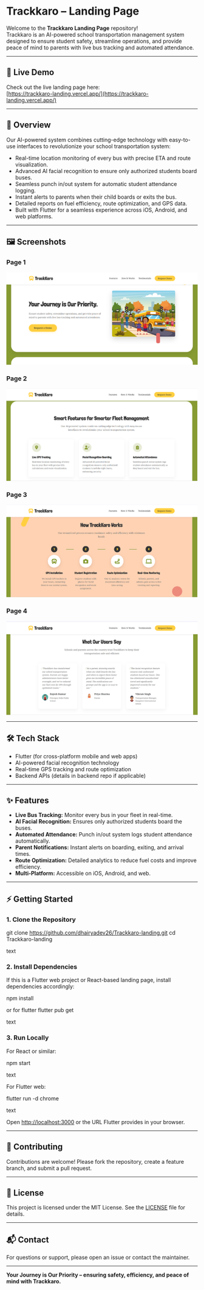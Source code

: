 # Trackkaro – Landing Page

Welcome to the **Trackkaro Landing Page** repository!  
Trackkaro is an AI-powered school transportation management system designed to ensure student safety, streamline operations, and provide peace of mind to parents with live bus tracking and automated attendance.

---

## 🚀 Live Demo

Check out the live landing page here:  
[https://trackkaro-landing.vercel.app/](https://trackkaro-landing.vercel.app/)

---

## 🌟 Overview

Our AI-powered system combines cutting-edge technology with easy-to-use interfaces to revolutionize your school transportation system:

- Real-time location monitoring of every bus with precise ETA and route visualization.
- Advanced AI facial recognition to ensure only authorized students board buses.
- Seamless punch in/out system for automatic student attendance logging.
- Instant alerts to parents when their child boards or exits the bus.
- Detailed reports on fuel efficiency, route optimization, and GPS data.
- Built with Flutter for a seamless experience across iOS, Android, and web platforms.

---

## 🖼️ Screenshots

### Page 1
![Page 1 Screenshot](assets/page1.png)

### Page 2
![Page 2 Screenshot](assets/page2.png)

### Page 3
![Page 3 Screenshot](assets/page3.png)

### Page 4
![Page 4 Screenshot](assets/page4.png)

---

## 🛠️ Tech Stack

- Flutter (for cross-platform mobile and web apps)
- AI-powered facial recognition technology
- Real-time GPS tracking and route optimization
- Backend APIs (details in backend repo if applicable)

---

## ✨ Features

- **Live Bus Tracking:** Monitor every bus in your fleet in real-time.
- **AI Facial Recognition:** Ensures only authorized students board the buses.
- **Automated Attendance:** Punch in/out system logs student attendance automatically.
- **Parent Notifications:** Instant alerts on boarding, exiting, and arrival times.
- **Route Optimization:** Detailed analytics to reduce fuel costs and improve efficiency.
- **Multi-Platform:** Accessible on iOS, Android, and web.

---

## ⚡ Getting Started

### 1. Clone the Repository

git clone https://github.com/dhairyadev26/Trackkaro-landing.git
cd Trackkaro-landing

text

### 2. Install Dependencies

If this is a Flutter web project or React-based landing page, install dependencies accordingly:

npm install

or for flutter
flutter pub get

text

### 3. Run Locally

For React or similar:

npm start

text

For Flutter web:

flutter run -d chrome

text

Open [http://localhost:3000](http://localhost:3000) or the URL Flutter provides in your browser.

---

## 🤝 Contributing

Contributions are welcome! Please fork the repository, create a feature branch, and submit a pull request.

---

## 📄 License

This project is licensed under the MIT License. See the [LICENSE](LICENSE) file for details.

---

## 📬 Contact

For questions or support, please open an issue or contact the maintainer.

---

**Your Journey is Our Priority – ensuring safety, efficiency, and peace of mind with Trackkaro.**